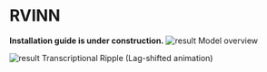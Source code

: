 # RVINN
**Installation guide is under construction.**
![result](https://github.com/omuto/RVINN/blob/main/model_overview_.png)
Model overview

![result](https://github.com/omuto/RVINN/blob/main/Transcriptional_Ripple_animation.gif)
Transcriptional Ripple (Lag-shifted animation)
